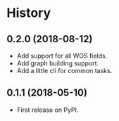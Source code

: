 # History

## 0.2.0 (2018-08-12)

-   Add support for all WOS fields.
-   Add graph building support.
-   Add a little cli for common tasks.

## 0.1.1 (2018-05-10)

-   First release on PyPI.
